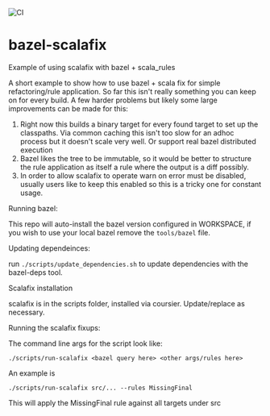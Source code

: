 ![CI](https://github.com/ianoc/bazel-scalafix/workflows/CI/badge.svg)
# bazel-scalafix 
Example of using scalafix with bazel + scala_rules

A short example to show how to use bazel + scala fix for simple refactoring/rule application. So far this isn't really something you can keep on for every build. A few harder problems but likely some large improvements can be made for this:

1) Right now this builds a binary target for every found target to set up the classpaths. Via common caching this isn't too slow for an adhoc process but it doesn't scale very well. Or support real bazel distributed execution
2) Bazel likes the tree to be immutable, so it would be better to structure the rule application as itself a rule where the output is a diff possibly.
3) In order to allow scalafix to operate warn on error must be disabled, usually users like to keep this enabled so this is a tricky one for constant usage.



Running bazel:

This repo will auto-install the bazel version configured in WORKSPACE, if you wish to use your local bazel remove the `tools/bazel` file.


Updating dependeinces:

run `./scripts/update_dependencies.sh` to update dependencies with the bazel-deps tool.



Scalafix installation


scalafix is in the scripts folder, installed via coursier. Update/replace as necessary.




Running the scalafix fixups:

The command line args for the script look like:

`./scripts/run-scalafix <bazel query here> <other args/rules here>`


An example is

`./scripts/run-scalafix src/... --rules MissingFinal`

This will apply the MissingFinal rule against all targets under src
